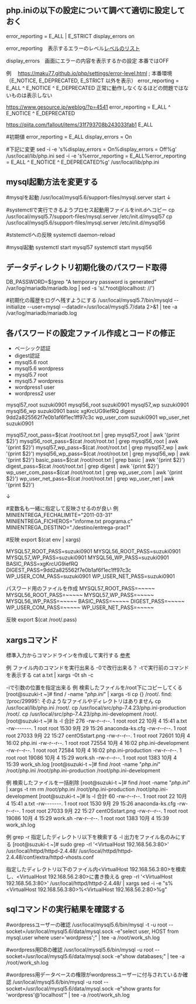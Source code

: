## php.iniの以下の設定について調べて適切に設定しておく
error_reporting = E_ALL | E_STRICT
display_errors on


error_reporting　表示するエラーのレベル[レベルのリスト](https://www.php.net/manual/ja/errorfunc.constants.php)

display_errors　画面にエラーの内容を表示するかの設定 本番ではOFF

例　
https://maku77.github.io/php/settings/error-level.html
; 本番環境（E_NOTICE, E_DEPRECATED, E_STRICT 以外を表示）
error_reporting = E_ALL ^ E_NOTICE ^ E_DEPRECATED
正常に動作しなくなるほどの問題ではないものは表示しない

https://www.gesource.jp/weblog/?p=4541
error_reporting = E_ALL ^ E_NOTICE ^ E_DEPRECATED

https://qiita.com/fallout/items/31f793708b243033fab1
E_ALL

#初期値
error_reporting = E_ALL
display_errors = On

#下記に変更
sed -i -e 's%display_errors = On%display_errors = Off%g' /usr/local/lib/php.ini
sed -i -e 's%error_reporting = E_ALL%error_reporting = E_ALL ^ E_NOTICE ^ E_DEPRECATED%g' /usr/local/lib/php.ini

## mysql起動方法を変更する
#mysqlを起動
/usr/local/mysql5.6/support-files/mysql.server start
↓

#systemctlで実行できるようプロセス起動用ファイルをinit.dへコピー
cp /usr/local/mysql5.7/support-files/mysql.server /etc/init.d/mysql57
cp /usr/local/mysql5.6/support-files/mysql.server /etc/init.d/mysql56

#ststemctlへの反映
systemctl daemon-reload

#mysql起動
systemctl start mysql57
systemctl start mysql56


## データディレクトリ初期化後のパスワード取得
DB_PASSWORD=$(grep "A temporary password is generated" /var/log/mariadb/mariadb.log | sed -s 's/.*root@localhost: //')

#初期化の履歴をログへ残すようにする
/usr/local/mysql5.7/bin/mysqld --initialize --user=mysql --datadir=/usr/local/mysql5.7/data 2>&1 | tee -a /var/log/mariadb/mariadb.log

## 各パスワードの設定ファイル作成とコードの修正
- ベーシック認証
- digest認証
- mysql5.6 root
- mysql5.6 wordpress
- mysql5.7 root
- mysql5.7 wordpress
- wordpress1 user
- wordpress2 user


mysql57_root suzuki0901
mysql56_root suzuki0901
mysql57_wp suzuki0901
mysql56_wp suzuki0901
basic xgKrcUG9iefRQ
digest 9dd2a825562f7e0b1af6f1ec1ff97c3c
wp_user_com suzuki0901
wp_user_net suzuki0901

mysql57_root_pass=$(cat /root/root.txt | grep mysql57_root | awk '{print $2}')
mysql56_root_pass=$(cat /root/root.txt | grep mysql56_root | awk '{print $2}')
mysql57_wp_pass=$(cat /root/root.txt | grep mysql57_wp | awk '{print $2}')
mysql56_wp_pass=$(cat /root/root.txt | grep mysql56_wp | awk '{print $2}')
basic_pass=$(cat /root/root.txt | grep basic | awk '{print $2}')
digest_pass=$(cat /root/root.txt | grep digest | awk '{print $2}')
wp_user_com_pass=$(cat /root/root.txt | grep wp_user_com | awk '{print $2}')
wp_user_net_pass=$(cat /root/root.txt | grep wp_user_net | awk '{print $2}')

↓

#変数名も一緒に指定して反映させるのが良い
例
MINIENTREGA_FECHALIMITE="2011-03-31"
MINIENTREGA_FICHEROS="informe.txt programa.c"
MINIENTREGA_DESTINO="./destino/entrega-prac1"

#反映
export $(cat env | xargs)

MYSQL57_ROOT_PASS=suzuki0901
MYSQL56_ROOT_PASS=suzuki0901
MYSQL57_WP_PASS=suzuki0901
MYSQL56_WP_PASS=suzuki0901
BASIC_PASS=xgKrcUG9iefRQ
DIGEST_PASS=9dd2a825562f7e0b1af6f1ec1ff97c3c
WP_USER_COM_PASS=suzuki0901
WP_USER_NET_PASS=suzuki0901

パスワード用のファイルを作成
MYSQL57_ROOT_PASS=~~~~~
MYSQL56_ROOT_PASS=~~~~~
MYSQL57_WP_PASS=~~~~~
MYSQL56_WP_PASS=~~~~~
BASIC_PASS=~~~~~
DIGEST_PASS=~~~~~
WP_USER_COM_PASS=~~~~~
WP_USER_NET_PASS=~~~~~

反映
export $(cat /root/.pass)



## xargsコマンド
標準入力からコマンドラインを作成して実行する
[参考](https://techblog.kyamanak.com/entry/2018/02/12/202256)

例
ファイル内のコマンドを実行出来る
-0で改行出来る？
-tで実行前のコマンドを表示する
cat a.txt | xargs -0t sh -c

-iで引数の位置を指定出来る
例
検索したファイルを/root下にコピーしてくる
[root@suzuki-t ~]# find / -name "*php.ini*" | xargs -ti cp {} /root/.
find: ‘/proc/29995’: そのようなファイルやディレクトリはありません
cp /usr/local/lib/php.ini /root/.
cp /usr/local/src/php-7.4.23/php.ini-production /root/.
cp /usr/local/src/php-7.4.23/php.ini-development /root/.
[root@suzuki-t ~]# ls -l
合計 276
-rw-r--r--. 1 root root    22 10月  4 15:41 a.txt
-rw-------. 1 root root  1530  9月 29 15:26 anaconda-ks.cfg
-rw-r--r--. 1 root root 27033  9月 22 15:27 centOSstart.png
-rw-r--r--. 1 root root 72601 10月  4 16:02 php.ini
-rw-r--r--. 1 root root 72554 10月  4 16:02 php.ini-development
-rw-r--r--. 1 root root 72584 10月  4 16:02 php.ini-production
-rw-r--r--. 1 root root 19086 10月  4 15:29 work.sh
-rw-r--r--. 1 root root  1383 10月  4 15:39 work_sh.log
[root@suzuki-t ~]# find /root -name "*php.ini*"
/root/php.ini
/root/php.ini-production
/root/php.ini-development

例
検索したファイルを一括削除
[root@suzuki-t ~]# find /root -name "*php.ini*" | xargs -t rm
rm /root/php.ini /root/php.ini-production /root/php.ini-development
[root@suzuki-t ~]# ls -l
合計 60
-rw-r--r--. 1 root root    22 10月  4 15:41 a.txt
-rw-------. 1 root root  1530  9月 29 15:26 anaconda-ks.cfg
-rw-r--r--. 1 root root 27033  9月 22 15:27 centOSstart.png
-rw-r--r--. 1 root root 19086 10月  4 15:29 work.sh
-rw-r--r--. 1 root root  1383 10月  4 15:39 work_sh.log




例
grep
-r 指定したディレクトリ以下を検索する
-l 出力をファイル名のみにする
[root@suzuki-t ~]# sudo grep -rl '<VirtualHost 192.168.56.3:80>' /usr/local/httpd/httpd-2.4.48/
/usr/local/httpd/httpd-2.4.48/conf/extra/httpd-vhosts.conf

指定したディレクトリ以下のファイル内<VirtualHost 192.168.56.3:80>を検索し、<VirtualHost 192.168.56.2:80>に書き換える
grep -rl '<VirtualHost 192.168.56.3:80>' /usr/local/httpd/httpd-2.4.48/ | xargs sed -i -e "s%<VirtualHost 192.168.56.3:80>%<VirtualHost 192.168.56.2:80>%g"

## sqlコマンドの実行結果を確認する

#wordpressユーザーの確認
/usr/local/mysql5.6/bin/mysql -t -u root --socket=/usr/local/mysql5.6/data/mysql.sock -e"select user, HOST from mysql.user where user='wordpress';" | tee -a /root/work_sh.log

#wordpress用DBの確認
/usr/local/mysql5.6/bin/mysql -u root --socket=/usr/local/mysql5.6/data/mysql.sock -e"show databases;" | tee -a /root/work_sh.log

#wordpress用データベースの権限がwordpressユーザーに付与されているか確認
/usr/local/mysql5.6/bin/mysql -u root --socket=/usr/local/mysql5.6/data/mysql.sock -e"show grants for 'wordpress'@'localhost'" | tee -a /root/work_sh.log